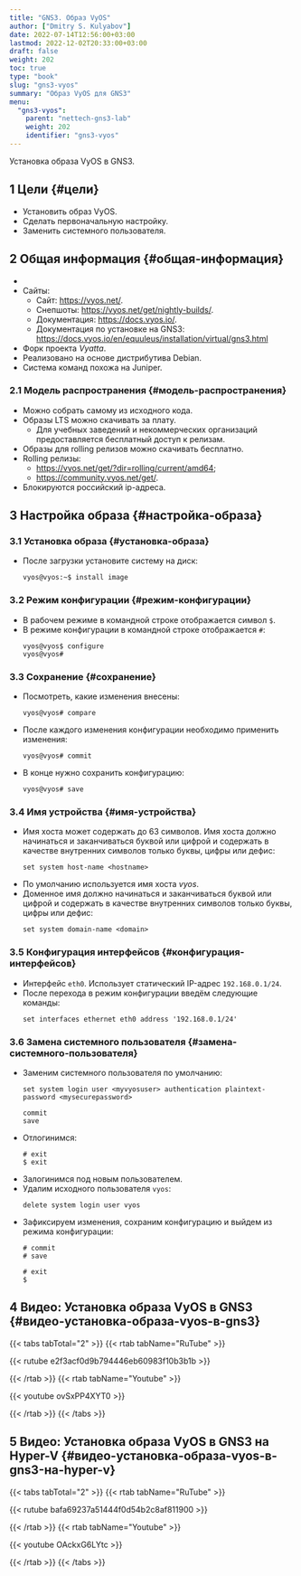 ```yaml
---
title: "GNS3. Образ VyOS"
author: ["Dmitry S. Kulyabov"]
date: 2022-07-14T12:56:00+03:00
lastmod: 2022-12-02T20:33:00+03:00
draft: false
weight: 202
toc: true
type: "book"
slug: "gns3-vyos"
summary: "Образ VyOS для GNS3"
menu:
  "gns3-vyos":
    parent: "nettech-gns3-lab"
    weight: 202
    identifier: "gns3-vyos"
---
```


Установка образа VyOS в GNS3.

<!--more-->


## <span class="section-num">1</span> Цели {#цели}

-   Установить образ VyOS.
-   Сделать первоначальную настройку.
-   Заменить системного пользователя.


## <span class="section-num">2</span> Общая информация {#общая-информация}

-
-   Сайты:
    -   Сайт: <https://vyos.net/>.
    -   Снепшоты: <https://vyos.net/get/nightly-builds/>.
    -   Документация: <https://docs.vyos.io/>.
    -   Документация по установке на GNS3: <https://docs.vyos.io/en/equuleus/installation/virtual/gns3.html>
-   Форк проекта _Vyatta_.
-   Реализовано на основе дистрибутива Debian.
-   Система команд похожа на Juniper.


### <span class="section-num">2.1</span> Модель распространения {#модель-распространения}

-   Можно собрать самому из исходного кода.
-   Образы LTS можно скачивать за плату.
    -   Для учебных заведений и некоммерческих организаций предоставляется бесплатный доступ к релизам.
-   Образы для rolling релизов можно скачивать бесплатно.
-   Rolling релизы:
    -   <https://vyos.net/get/?dir=rolling/current/amd64>;
    -   <https://community.vyos.net/get/>.
-   Блокируются российский ip-адреса.


## <span class="section-num">3</span> Настройка образа {#настройка-образа}


### <span class="section-num">3.1</span> Установка образа {#установка-образа}

-   После загрузки установите систему на диск:
    ```shell
    vyos@vyos:~$ install image
    ```


### <span class="section-num">3.2</span> Режим конфигурации {#режим-конфигурации}

-   В рабочем режиме в командной строке отображается символ `$`.
-   В режиме конфигурации в командной строке отображается `#`:
    ```shell
    vyos@vyos$ configure
    vyos@vyos#
    ```


### <span class="section-num">3.3</span> Сохранение {#сохранение}

-   Посмотреть, какие изменения внесены:
    ```shell
    vyos@vyos# compare
    ```
-   После каждого изменения конфигурации необходимо применить изменения:
    ```shell
    vyos@vyos# commit
    ```
-   В конце нужно сохранить конфигурацию:
    ```shell
    vyos@vyos# save
    ```


### <span class="section-num">3.4</span> Имя устройства {#имя-устройства}

-   Имя хоста может содержать до 63 символов. Имя хоста должно начинаться и заканчиваться буквой или цифрой и содержать в качестве внутренних символов только буквы, цифры или дефис:
    ```shell
    set system host-name <hostname>
    ```
-   По умолчанию используется имя хоста _vyos_.
-   Доменное имя должно начинаться и заканчиваться буквой или цифрой и содержать в качестве внутренних символов только буквы, цифры или дефис:
    ```shell
    set system domain-name <domain>
    ```


### <span class="section-num">3.5</span> Конфигурация интерфейсов {#конфигурация-интерфейсов}

-   Интерфейс `eth0`. Использует статический IP-адрес `192.168.0.1/24`.
-   После перехода в режим конфигурации введём следующие команды:
    ```shell
    set interfaces ethernet eth0 address '192.168.0.1/24'
    ```


### <span class="section-num">3.6</span> Замена системного пользователя {#замена-системного-пользователя}

-   Заменим системного пользователя по умолчанию:
    ```shell
    set system login user <myvyosuser> authentication plaintext-password <mysecurepassword>

    commit
    save
    ```
-   Отлогинимся:
    ```shell
    # exit
    $ exit
    ```
-   Залогинимся под новым пользователем.
-   Удалим исходного пользователя `vyos`:
    ```shell
    delete system login user vyos
    ```
-   Зафиксируем изменения, сохраним конфигурацию и выйдем из режима конфигурации:
    ```shell
    # commit
    # save

    # exit
    $
    ```


## <span class="section-num">4</span> Видео: Установка образа VyOS в GNS3 {#видео-установка-образа-vyos-в-gns3}

{{< tabs tabTotal="2" >}}
{{< rtab tabName="RuTube" >}}

{{< rutube e2f3acf0d9b794446eb60983f10b3b1b >}}

{{< /rtab >}}
{{< rtab tabName="Youtube" >}}

{{< youtube ovSxPP4XYT0 >}}

{{< /rtab >}}
{{< /tabs >}}


## <span class="section-num">5</span> Видео: Установка образа VyOS в GNS3 на Hyper-V {#видео-установка-образа-vyos-в-gns3-на-hyper-v}

{{< tabs tabTotal="2" >}}
{{< rtab tabName="RuTube" >}}

{{< rutube bafa69237a51444f0d54b2c8af811900 >}}

{{< /rtab >}}
{{< rtab tabName="Youtube" >}}

{{< youtube OAckxG6LYtc >}}

{{< /rtab >}}
{{< /tabs >}}
